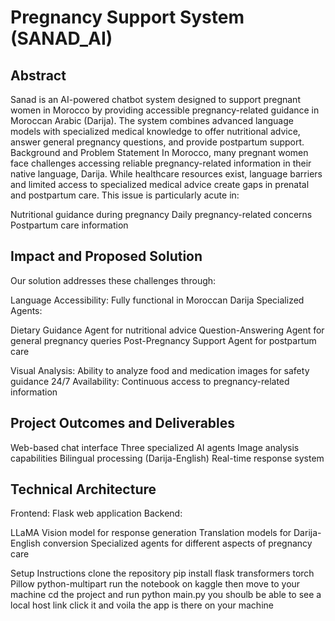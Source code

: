 
# Pregnancy Support System (SANAD_AI)
## Abstract
Sanad is an AI-powered chatbot system designed to support pregnant women in Morocco by providing accessible pregnancy-related guidance in Moroccan Arabic (Darija). The system combines advanced language models with specialized medical knowledge to offer nutritional advice, answer general pregnancy questions, and provide postpartum support.
Background and Problem Statement
In Morocco, many pregnant women face challenges accessing reliable pregnancy-related information in their native language, Darija. While healthcare resources exist, language barriers and limited access to specialized medical advice create gaps in prenatal and postpartum care. This issue is particularly acute in:

Nutritional guidance during pregnancy
Daily pregnancy-related concerns
Postpartum care information

## Impact and Proposed Solution
Our solution addresses these challenges through:

Language Accessibility: Fully functional in Moroccan Darija
Specialized Agents:

Dietary Guidance Agent for nutritional advice
Question-Answering Agent for general pregnancy queries
Post-Pregnancy Support Agent for postpartum care


Visual Analysis: Ability to analyze food and medication images for safety guidance
24/7 Availability: Continuous access to pregnancy-related information

## Project Outcomes and Deliverables

Web-based chat interface
Three specialized AI agents
Image analysis capabilities
Bilingual processing (Darija-English)
Real-time response system

## Technical Architecture

Frontend: Flask web application
Backend:

LLaMA Vision model for response generation
Translation models for Darija-English conversion
Specialized agents for different aspects of pregnancy care



Setup Instructions
clone the repository 
pip install flask transformers torch Pillow python-multipart
run the notebook on kaggle
then move to your machine cd the project and run 
python main.py
you shoulb be able to see a local host link click it and voila the app is there on your machine 
